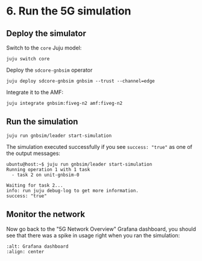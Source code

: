 # 6. Run the 5G simulation

## Deploy the simulator

Switch to the `core` Juju model:

```console
juju switch core
```

Deploy the `sdcore-gnbsim` operator

```console
juju deploy sdcore-gnbsim gnbsim --trust --channel=edge
```

Integrate it to the AMF:

```console
juju integrate gnbsim:fiveg-n2 amf:fiveg-n2
```

## Run the simulation

```console
juju run gnbsim/leader start-simulation
```

The simulation executed successfully if you see `success: "true"` as one of the
output messages:

```console
ubuntu@host:~$ juju run gnbsim/leader start-simulation
Running operation 1 with 1 task
  - task 2 on unit-gnbsim-0

Waiting for task 2...
info: run juju debug-log to get more information.
success: "true"
```

## Monitor the network

Now go back to the "5G Network Overview" Grafana dashboard, you should see that there was a spike 
in usage right when you ran the simulation:

```{image} ../images/grafana_5g_dashboard_sim_after.png
:alt: Grafana dashboard
:align: center
```
